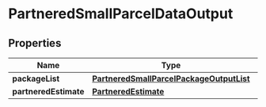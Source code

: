 # PartneredSmallParcelDataOutput

## Properties
Name | Type | Description | Notes
------------ | ------------- | ------------- | -------------
**packageList** | [**PartneredSmallParcelPackageOutputList**](PartneredSmallParcelPackageOutputList.md) |  | 
**partneredEstimate** | [**PartneredEstimate**](PartneredEstimate.md) |  |  [optional]
